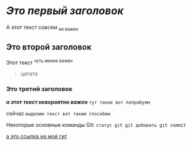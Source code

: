 # _Это первый заголовок_
А этот текст совсем <sub> не важен </sub>
## **Это второй заголовок**
Этот текст <sup> чуть менее важен </sup>
> цитата
### Это третий заголовок
***а этот текст невероятно важен***
`тут такое вот попробуем`

сейчас 
``` выделим текст вот таким способом ```

Некоторые основные команды Git: ``` статус git git добавить git commit ```

[а это ссылка на мой гит ]([url](https://github.com/rkermit))
